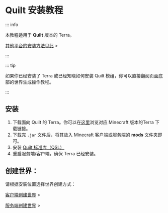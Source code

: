 # Quilt 安装教程

::: info

本教程适用于 **Quilt** 版本的 Terra。

[其他平台的安装方法见此](getting-started.md) >

:::

::: tip

如果你已经安装了 Terra 或已经知晓如何安装 Quilt 模组，你可以直接翻阅页面底部的世界生成操作教程。

:::

## 安装

1. 下载面向 Quilt 的 Terra。你可以在[这里](getting-started.versions.md)浏览对应 Minecraft 版本的Terra 下载链接。
2. 下载完 `.jar` 文件后，将其放入 Minecraft 客户端或服务端的 **mods** 文件夹即可。
3. 安装 [Quilt 标准库（QSL）](https://modrinth.com/mod/qsl)
4. 重启服务端/客户端，确保 Terra 已经安装。

## 创建世界：

请根据安装位置选择世界创建方式：

[客户端创建世界](getting-started.Quilt-forge-and-quilt-client-world-creation.md) >

[服务端创建世界](getting-started.Quilt-forge-and-quilt-server-world-creation.md) >